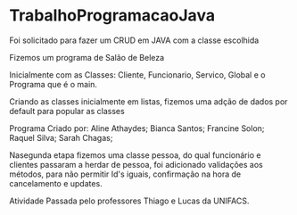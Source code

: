 # TrabalhoProgramacaoJava

Foi solicitado para fazer um CRUD em JAVA com a classe escolhida

Fizemos um programa de Salão de Beleza

Inicialmente com as Classes: Cliente, Funcionario, Servico, Global e o Programa que é o main.

Criando as classes inicialmente em listas, fizemos uma adção de dados por default para popular as classes

Programa Criado por:
Aline Athaydes;
Bianca Santos;
Francine Solon;
Raquel Silva;
Sarah Chagas;

Nasegunda etapa fizemos uma classe pessoa, do qual funcionário e clientes passaram a herdar de pessoa, foi adicionado validações aos métodos, para não permitir Id's iguais, confirmação na hora de cancelamento e updates.

Atividade Passada pelo professores Thiago e Lucas da UNIFACS.

